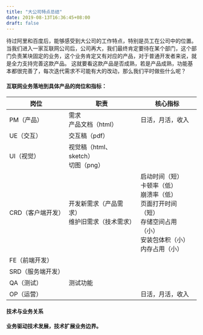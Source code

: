 ```yaml
---
title: "大公司特点总结"
date: 2019-08-13T16:36:45+08:00
draft: false
---
```


待过阿里和百度后，能够感受到大公司的工作特点，特别是员工在公司中的位置。
当我们进入一家互联网公司后，公司再大，我们最终肯定要待在某个部门，这个部门负责某块固定的业务，这个业务肯定又有对应的产品，对于普通开发者来说，就是全力支持完善这款产品。
这就要看这款产品是否成熟，若是产品成熟，功能基本都很完善了，每次迭代需求不可能有大的改动，那么我们平时做些什么呢？

#### 互联网业务落地到具体产品的岗位和指标：
|岗位|职责|核心指标|
|---|---|---|
|PM（产品）|需求<br>产品文档（html）|日活，月活，收入|
|UE（交互）|交互稿（pdf）||
|UI（视觉）|视觉稿（html、sketch）<br>切图（png）||
|CRD（客户端开发）|开发新需求（产品需求）<br>维护旧需求（技术需求）|启动时间（短）<br>卡顿率（低）<br>崩溃率（低）<br>页面打开时间（短）<br>存储空间占用（小）<br>安装包体积（小）<br>内存占用（小）|
|FE（前端开发）|||
|SRD（服务端开发）|||
|QA（测试）|测试功能||
|OP（运营）||日活，月活，收入|
#### 技术与业务关系
**业务驱动技术发展，技术扩展业务边界。**
